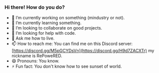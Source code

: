 ### Hi there! How do you do?

- 🔭 I’m currently working on something (mindustry or not).
- 🌱 I’m currently learning something.
- 👯 I’m looking to collaborate on good projects.
- 🤔 I’m looking for help with code.
- 💬 Ask me how to live.
- 📫 How to reach me: You can find me on this Discord server: [https://discord.gg/M5pGCYDsVn](https://discord.gg/H9d7ZACXTr) my nickname is RePoweRED.
- 😄 Pronouns: You know.
- ⚡ Fun fact: You don't know how to see sunset of world.
